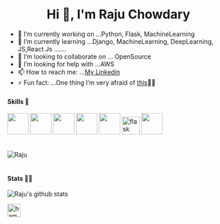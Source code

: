 <h1 align="center">Hi 👋, I'm Raju Chowdary</h1>




- 🔭 I’m currently working on ...Python, Flask, MachineLearning
- 🌱 I’m currently learning ...Django, MachineLearning, DeepLearning, JS,React Js .......
- 👯 I’m looking to collaborate on ... OpenSource
- 🤔 I’m looking for help with ...AWS
- 📫 How to reach me: ...[My Linkedin](https://www.linkedin.com/in/raju-gujjalapati-470a88171)
- ⚡ Fun fact: ...One thing I’m very afraid of [this](https://chaibisket.com/wp-content/uploads/2015/10/chandramukhi.jpg)🤯😨


#### Skills 🤖
<code><img height="48" src="https://img.icons8.com/nolan/64/python.png" /></code>
<code><img height="48" src="https://img.icons8.com/color/48/000000/django.png" /></code>
<code><img height="48" src="https://img.icons8.com/nolan/64/javascript.png" /></code>
<code><img height="48" src="https://img.icons8.com/nolan/64/sql.png" /></code>
<code><img height="48" src="https://img.icons8.com/bubbles/50/000000/api.png" /></code>
<img src="https://www.vectorlogo.zone/logos/pocoo_flask/pocoo_flask-icon.svg" alt="flask" width="40" height="40"/> 
<code><img height="48" src="https://img.icons8.com/color/48/000000/bootstrap.png" /></code>
<br><br><br>
<img src="https://github-readme-stats.vercel.app/api/top-langs/?username=RajuGujjalapati&layout=compact&hide=html" alt="Raju" />
<br><br>
#### Stats 👨‍💻
![Raju's github stats](https://github-readme-stats.vercel.app/api?username=RajuGujjalapati&show_icons=true&theme=radical)

<a href="https://www.linkedin.com/in/raju-gujjalapati-470a88171" target="blank"><img align="center" src="https://cdn.jsdelivr.net/npm/simple-icons@3.0.1/icons/linkedin.svg" alt="hamed-zitoun" height="30" width="30" /></a>
